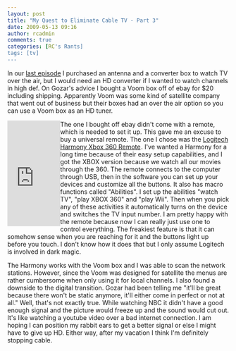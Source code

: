 ```yaml
---
layout: post
title: "My Quest to Eliminate Cable TV - Part 3"
date: 2009-05-13 09:16
author: rcadmin
comments: true
categories: [RC's Rants]
tags: [tv]
---
```

In our <a href="http://bitsmack.com/wp/2009/04/16/my-quest-to-eliminate-cable-tv-part-2/">last episode</a> I purchased an antenna and a converter box to watch TV over the air, but I would need an HD converter if I wanted to watch channels in high def. On Gozar's advice I bought a Voom box off of ebay for $20 including shipping. Apparently Voom was some kind of satellite company that went out of business but their boxes had an over the air option so you can use a Voom box as an HD tuner. 

<iframe src="http://rcm.amazon.com/e/cm?t=bitsmack-20&o=1&p=8&l=as1&asins=B000CCXCYC&md=10FE9736YVPPT7A0FBG2&fc1=000000&IS2=1&lt1=_blank&m=amazon&lc1=0000FF&bc1=000000&bg1=FFFFFF&f=ifr" style="width:120px;height:240px;" scrolling="no" marginwidth="0" marginheight="0" frameborder="0" align="left"></iframe>The one I bought off ebay didn't come with a remote, which is needed to set it up. This gave me an excuse to buy a universal remote. The one I chose was the <a href="http://www.amazon.com/gp/product/B000CCXCYC?ie=UTF8&tag=bitsmack-20&linkCode=as2&camp=1789&creative=390957&creativeASIN=B000CCXCYC">Logitech Harmony Xbox 360 Remote</a><img src="http://www.assoc-amazon.com/e/ir?t=bitsmack-20&l=as2&o=1&a=B000CCXCYC" width="1" height="1" border="0" alt="" style="border:none !important; margin:0px !important;" />. I've wanted a Harmony for a long time because of their easy setup capabilities, and I got the XBOX version because we watch all our movies through the 360. The remote connects to the computer through USB, then in the software you can set up your devices and customize all the buttons. It also has macro functions called "Abilities". I set up the abilities "watch TV", "play XBOX 360" and "play Wii". Then when you pick any of these activities it automatically turns on the device and switches the TV input number. I am pretty happy with the remote because now I can really just use one to control everything. The freakiest feature is that it can somehow sense when you are reaching for it and the buttons light up before you touch. I don't know how it does that but I only assume Logitech is involved in dark magic.

The Harmony works with the Voom box and I was able to scan the network stations. However, since the Voom was designed for satellite the menus are rather cumbersome when only using it for local channels. I also found a downside to the digital transition. Gozar had been telling me "it'll be great because there won't be static anymore, it'll either come in perfect or not at all." Well, that's not exactly true. While watching NBC it didn't have a good enough signal and the picture would freeze up and the sound would cut out. It's like watching a youtube video over a bad internet connection. I am hoping I can position my rabbit ears to get a better signal or else I might have to give up HD. Either way, after my vacation I think I'm definitely stopping cable.
